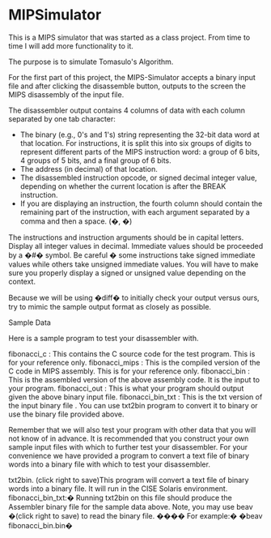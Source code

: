 MIPSimulator
============

This is a MIPS simulator that was started as a class project.  From time to time I will add more functionality to it.

The purpose is to simulate Tomasulo's Algorithm.

For the first part of this project, the MIPS-Simulator accepts a binary input file and after clicking the disassemble button, outputs to the screen the MIPS disassembly of the input file.

The disassembler output contains 4 columns of data with each column separated by one tab character:

* The binary (e.g., 0's and 1's) string representing the 32-bit data word at that location. For instructions, it is split this into six groups of digits to represent different parts of the MIPS instruction word: a group of 6 bits, 4 groups of 5 bits, and a final group of 6 bits.
* The address (in decimal) of that location.
* The disassembled instruction opcode, or signed decimal integer value, depending on whether the current location is after the BREAK instruction.
* If you are displaying an instruction, the fourth column should contain the remaining part of the instruction, with each argument separated by a comma and then a space. (�, �)
 
The instructions and instruction arguments should be in capital letters. Display all integer values in decimal. Immediate values should be proceeded by a �#� symbol. Be careful � some instructions take signed immediate values while others take unsigned immediate values. You will have to make sure you properly display a signed or unsigned value depending on the context.

Because we will be using �diff� to initially check your output versus ours, try to mimic the sample output format as closely as possible.

Sample Data

 

Here is a sample program to test your disassembler with.

fibonacci_c : This contains the C source code for the test program. This is for your reference only.
fibonacci_mips : This is the compiled version of the C code in MIPS assembly. This is for your reference only.
fibonacci_bin : This is the assembled version of the above assembly code. It is the input to your program.
fibonacci_out : This is what your program should output given the above binary input file.
fibonacci_bin_txt : This is the txt version of the input binary file . You can use txt2bin program to convert it to binary or use the binary file provided above.
 

Remember that we will also test your program with other data that you will not know of in advance. It is recommended that you construct your own sample input files with which to further test your disassembler. For your convenience we have provided a program to convert a text file of binary words into a binary file with which to test your disassembler.

txt2bin. (click right to save)This program will convert a text file of binary words into a binary file. It will run in the CISE Solaris environment.
fibonacci_bin_txt:� Running txt2bin on this file should produce the Assembler binary file for the sample data above.
Note, you may use beav �(click right to save) to read the binary file.
���� For example:� �beav fibonacci_bin.bin�
